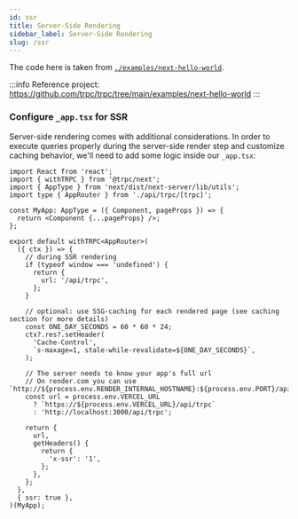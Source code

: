 ```yaml
---
id: ssr
title: Server-Side Rendering
sidebar_label: Server-Side Rendering
slug: /ssr
---
```


The code here is taken from [`./examples/next-hello-world`](https://github.com/trpc/trpc/tree/main/examples/next-hello-world).

:::info
Reference project: https://github.com/trpc/trpc/tree/main/examples/next-hello-world
:::

### Configure `_app.tsx` for SSR

Server-side rendering comes with additional considerations. In order to execute queries properly during the server-side render step and customize caching behavior, we'll need to add some logic inside our `_app.tsx`:

```tsx
import React from 'react';
import { withTRPC } from '@trpc/next';
import { AppType } from 'next/dist/next-server/lib/utils';
import type { AppRouter } from './api/trpc/[trpc]';

const MyApp: AppType = ({ Component, pageProps }) => {
  return <Component {...pageProps} />;
};

export default withTRPC<AppRouter>(
  ({ ctx }) => {
    // during SSR rendering
    if (typeof window === 'undefined') {
      return {
        url: '/api/trpc',
      };
    }

    // optional: use SSG-caching for each rendered page (see caching section for more details)
    const ONE_DAY_SECONDS = 60 * 60 * 24;
    ctx?.res?.setHeader(
      'Cache-Control',
      `s-maxage=1, stale-while-revalidate=${ONE_DAY_SECONDS}`,
    );

    // The server needs to know your app's full url
    // On render.com you can use `http://${process.env.RENDER_INTERNAL_HOSTNAME}:${process.env.PORT}/api/trpc`
    const url = process.env.VERCEL_URL
      ? `https://${process.env.VERCEL_URL}/api/trpc`
      : 'http://localhost:3000/api/trpc';

    return {
      url,
      getHeaders() {
        return {
          'x-ssr': '1',
        };
      },
    };
  },
  { ssr: true },
)(MyApp);
```
